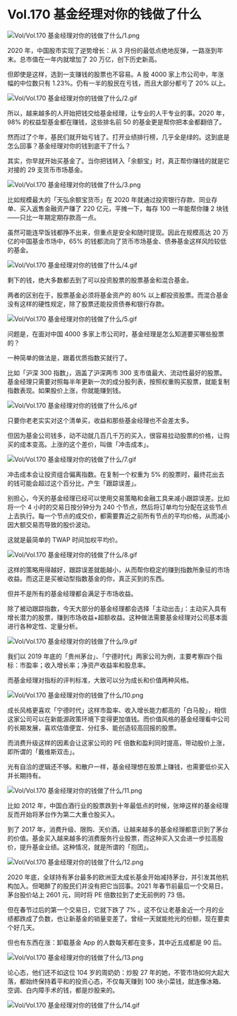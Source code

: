 # Vol.170 基金经理对你的钱做了什么

![Vol/Vol.170 基金经理对你的钱做了什么/1.png](https://cdn.jsdelivr.net/gh/ipaperclip-icu/static/image/文字稿/Vol/Vol.170%20基金经理对你的钱做了什么/1.png)

2020 年，中国股市实现了逆势增长：从 3 月份的最低点绝地反弹，一路涨到年末。总市值在一年内就增加了 20 万亿，创下历史新高。

但即使是这样，选到一支赚钱的股票也不容易。A 股 4000 家上市公司中，年涨幅的中位数只有 1.23%。仍有一半的股民在亏钱，而且大部分都亏了 20% 以上。

![Vol/Vol.170 基金经理对你的钱做了什么/2.gif](https://cdn.jsdelivr.net/gh/ipaperclip-icu/static/image/文字稿/Vol/Vol.170%20基金经理对你的钱做了什么/2.gif)

所以，越来越多的人开始把钱交给基金经理，让专业的人干专业的事。2020 年，98% 的权益型基金都在赚钱，这些排名前 50 的基金更是帮你把本金都翻倍了。

然而过了个年，基民们就开始亏钱了。打开业绩排行榜，几乎全是绿的。这到底是怎么回事？基金经理对你的钱到底干了什么？

其实，你早就开始买基金了。当你把钱转入「余额宝」时，真正帮你赚钱的就是它对接的 29 支货币市场基金。

![Vol/Vol.170 基金经理对你的钱做了什么/3.png](https://cdn.jsdelivr.net/gh/ipaperclip-icu/static/image/文字稿/Vol/Vol.170%20基金经理对你的钱做了什么/3.png)

比如规模最大的「天弘余额宝货币」在 2020 年就通过投资银行存款、同业存单、买入返售金融资产赚了 220 亿元，平摊一下，每存 100 一年能帮你赚 2 块钱——只比一年期定期存款高一点。

虽然可能连早饭钱都挣不出来，但重点是安全和随时提现。因此在规模高达 20 万亿的中国基金市场中，65% 的钱都流向了货币市场基金、债券基金这样风险较低的基金。

![Vol/Vol.170 基金经理对你的钱做了什么/4.gif](https://cdn.jsdelivr.net/gh/ipaperclip-icu/static/image/文字稿/Vol/Vol.170%20基金经理对你的钱做了什么/4.gif)

剩下的钱，绝大多数都去到了可以投资股票的股票基金和混合基金。

两者的区别在于，股票基金必须将基金资产的 80% 以上都投资股票。而混合基金没有这样的硬性规定，除了股票还能投资债券和银行存款。

![Vol/Vol.170 基金经理对你的钱做了什么/5.gif](https://cdn.jsdelivr.net/gh/ipaperclip-icu/static/image/文字稿/Vol/Vol.170%20基金经理对你的钱做了什么/5.gif)

问题是，在面对中国 4000 多家上市公司时，基金经理是怎么知道要买哪些股票的？

一种简单的做法是，跟着优质指数买就行了。

比如「沪深 300 指数」，涵盖了沪深两市 300 支市值最大、流动性最好的股票。基金经理只需要对照每半年更新一次的成分股列表，按照权重购买股票，就能复制指数表现。如果股价上涨，你就能赚到钱。

![Vol/Vol.170 基金经理对你的钱做了什么/6.gif](https://cdn.jsdelivr.net/gh/ipaperclip-icu/static/image/文字稿/Vol/Vol.170%20基金经理对你的钱做了什么/6.gif)

只要你老老实实对这个清单买，收益和那些基金经理也不会差太多。

但因为基金公司钱多，动不动就几百几千万的买入，很容易拉动股票的价格，让购买的成本变高。上涨的这个差价，叫做「冲击成本」。

![Vol/Vol.170 基金经理对你的钱做了什么/7.gif](https://cdn.jsdelivr.net/gh/ipaperclip-icu/static/image/文字稿/Vol/Vol.170%20基金经理对你的钱做了什么/7.gif)

冲击成本会让投资组合偏离指数。在复制一个权重为 5% 的股票时，最终花出去的钱可能会超过这个百分比，产生「跟踪误差」。

别担心，今天的基金经理已经可以使用交易策略和金融工具来减小跟踪误差。比如将一个 4 小时的交易日按分钟分为 240 个节点，然后将订单均匀分配在这些节点上去执行。每一个节点的成交价，都需要靠近之前所有节点的平均价格，从而减小因大额交易而导致的股价波动。

这就是最简单的 TWAP 时间加权平均价。

![Vol/Vol.170 基金经理对你的钱做了什么/8.gif](https://cdn.jsdelivr.net/gh/ipaperclip-icu/static/image/文字稿/Vol/Vol.170%20基金经理对你的钱做了什么/8.gif)

这样的策略用得越好，跟踪误差就能越小，从而帮你稳定的赚到指数所象征的市场收益。而这正是买被动型指数基金的你，真正买到的东西。

但并不是所有的基金经理都会满足于市场收益。

除了被动跟踪指数，今天大部分的基金经理都会选择「主动出击」：主动买入具有增长潜力的股票，赚到市场收益+超额收益。这种做法需要基金经理对公司基本面进行各种定性、定量分析。

![Vol/Vol.170 基金经理对你的钱做了什么/9.gif](https://cdn.jsdelivr.net/gh/ipaperclip-icu/static/image/文字稿/Vol/Vol.170%20基金经理对你的钱做了什么/9.gif)

我们以 2019 年底的「贵州茅台」、「宁德时代」两家公司为例，主要考察四个指标：市盈率；收入增长率；净资产收益率和股息率。

而基金经理对指标的评判标准，大致可以分为成长和价值两种风格。

![Vol/Vol.170 基金经理对你的钱做了什么/10.png](https://cdn.jsdelivr.net/gh/ipaperclip-icu/static/image/文字稿/Vol/Vol.170%20基金经理对你的钱做了什么/10.png)

成长风格更喜欢「宁德时代」这样市盈率、收入增长能力都高的「白马股」，相信这家公司可以在新能源政策环境下变得更加值钱。而价值风格的基金经理看中公司的长期发展，喜欢估值便宜、分红多、能创造较高回报的股票。

而消费升级这样的因素会让这家公司的 PE 倍数和盈利同时提高，带动股价上涨，即所谓的「戴维斯双击」。

光有自洽的逻辑还不够。和散户一样，基金经理想在股票上赚钱，也需要低价买入并长期持有。

![Vol/Vol.170 基金经理对你的钱做了什么/11.png](https://cdn.jsdelivr.net/gh/ipaperclip-icu/static/image/文字稿/Vol/Vol.170%20基金经理对你的钱做了什么/11.png)

比如 2012 年，中国白酒行业的股票跌到十年最低点的时候，张坤这样的基金经理反而开始将茅台作为第二大重仓股买入。

到了 2017 年，消费升级、限购、天价酒，让越来越多的基金经理都意识到了茅台的价值。基金买入越来越多的消费服务行业股票，而这种买入又会进一步拉高股价，提升基金业绩。这种情况，就是所谓的「抱团」。

![Vol/Vol.170 基金经理对你的钱做了什么/12.png](https://cdn.jsdelivr.net/gh/ipaperclip-icu/static/image/文字稿/Vol/Vol.170%20基金经理对你的钱做了什么/12.png)

2020 年底，全球持有茅台最多的欧洲亚太成长基金开始减持茅台，并引发其他机构加入。但喝醉了的股民们并没有把它当回事。2021 年春节前最后一个交易日，茅台股价站上 2601 元，同时将 PE 倍数拉到了史无前例的 73 倍。

但在春节过后的第一个交易日，它就下跌了 7% 。这不仅让老基金近一个月的业绩都跌成了负数，也让新基金的销量变差了。曾经一天就能抢光的份额，现在要卖个好几天。

但也有东西在涨：卸载基金 App 的人数每天都在变多，其中近五成都是 90 后。

![Vol/Vol.170 基金经理对你的钱做了什么/13.png](https://cdn.jsdelivr.net/gh/ipaperclip-icu/static/image/文字稿/Vol/Vol.170%20基金经理对你的钱做了什么/13.png)

论心态，他们还不如这位 104 岁的周奶奶：炒股 27 年的她，不管市场如何大起大落，都始终保持着平和的投资心态，不仅每天赚到 100 块小菜钱，就连像冰箱、空调、白内障手术的钱，都是炒股来的。

![Vol/Vol.170 基金经理对你的钱做了什么/14.gif](https://cdn.jsdelivr.net/gh/ipaperclip-icu/static/image/文字稿/Vol/Vol.170%20基金经理对你的钱做了什么/14.gif)
